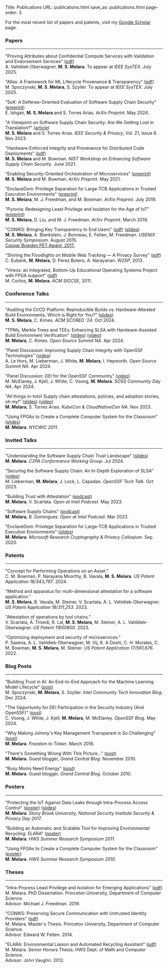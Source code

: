 Title: Publications
URL: publications.html
save_as: publications.html
page-order: 3

For the most recent list of papers and patents, visit my <a class="text-info" href="https://scholar.google.com/citations?user=_YKwSB0AAAAJ&hl=en">Google Scholar</a> page.

### Papers
---

"Proving Attributes about Confidential Compute Services with Validation and Endorsement Services" (<a class="text-info" href="static/pubs/systex25-ves.pdf">pdf</a>)
<br>
<span class="label_gray">A. Vahldiek-Oberwagner, **M. S. Melara**. To appear at *IEEE SysTEX*. July 2025.</span>

"Atlas: A Framework for ML Lifecycle Provenance & Transparency" (<a class="text-info" href="static/pubs/systex25-atlas.pdf">pdf</a>)
<br>
<span class="label_gray">M. Spoczynski, **M. S. Melara**, S. Szyller. To appear at *IEEE SysTEX*. July 2025.</span>

"SoK: A Defense-Oriented Evaluation of Software Supply Chain Security" (<a class="text-info" href="https://arxiv.org/pdf/2405.14993">preprint</a>)
<br>
<span class="label_gray">E. Ishgair, **M. S. Melara** and S. Torres Arias. *ArXiv Preprint*. May 2024.</span>

"A Viewpoint on Software Supply Chain Security: Are We Getting Lost in Translation?" (<a class="text-info" href="https://ieeexplore.ieee.org/abstract/document/10315780">article</a>)
<br>
<span class="label_gray">**M. S. Melara** and S. Torres Arias. *IEEE Security & Privacy*, Vol. 21, Issue 6. Nov 2023.</span>

"Hardware-Enforced Integrity and Provenance for Distributed Code Deployments" (<a class="text-info" href="https://arxiv.org/abs/2106.09843">pdf</a>)
<br>
<span class="label_gray">**M. S. Melara** and M. Bowman. *NIST Workshop on Enhancing Software Supply Chain Security*. June 2021.</span>

"Enabling Security-Oriented Orchestration of Microservices" (<a class="text-info" href="https://arxiv.org/abs/2106.09841">preprint</a>)
<br>
<span class="label_gray">**M. S. Melara** and M. Bowman. *ArXiv Preprint*. May 2021.</span>

"EnclaveDom: Privilege Separation for Large-TCB Applications in Trusted Execution Environments" (<a class="text-info" href="https://arxiv.org/abs/1907.13245">preprint</a>)
<br>
<span class="label_gray">**M. S. Melara**, M. J. Freedman, and M. Bowman. *ArXiv Preprint*. July 2019.</span>

"Pyronia: Redesigning Least Privilege and Isolation for the Age of IoT" (<a class="text-info" href="https://arxiv.org/abs/1903.01950">preprint</a>)
<br>
<span class="label_gray">**M. S. Melara**, D. Liu, and M. J. Freedman. *ArXiv Preprint*. March 2019.</span>

"CONIKS: Bringing Key Transparency to End Users" (<a class="text-info" href="static/pubs/sec15-paper-melara.pdf">pdf</a>) (<a class="text-info" href="static/pubs/coniks_usenix15_pres.pdf">slides</a>)
<br>
<span class="label_gray">**M. S. Melara**, A. Blankstein, J. Bonneau, E. Felten, M. Freedman. *USENIX Security Symposium*. August 2015.</span>
<br>
<span class="text-success"><a href="https://www.petsymposium.org/award/"><u>Caspar Bowden PET Award, 2017.</u></a></span>

"Shining the Floodlights on Mobile Web Tracking — A Privacy Survey" (<a class="text-info" href="static/pubs/s2p2.pdf">pdf</a>)
<br>
<span class="label_gray">C. Eubank, **M. Melara**, D. Perez Botero, A. Narayanan. *W2SP*, 2013.</span>

"Vireos: an Integrated, Bottom-Up Educational Operating Systems Project with FPGA support" (<a class="text-info" href="static/pubs/vireos.pdf">pdf</a>)
<br>
<span class="label_gray">M. Corliss, **M. Melara**. *ACM SIGCSE*, 2011.</span>

### Conference Talks
---

"Auditing the CI/CD Platform: Reproducible Builds vs. Hardware-Attested Build Environments, Which is Right for You?" (<a class="text-info" href="https://docs.google.com/presentation/d/1TddXWjBteTkzZAEZ3Y6Olt3VB46ool8v9g9YjxYn2X8/edit?usp=sharing">slides</a>)
<br>
<span class="label_gray">**M. S. Melara**, C. Kimes. *ACM SCORED '24*. Oct 2024.</span>

"TPMs, Merkle Trees and TEEs: Enhancing SLSA with Hardware-Assisted Build Environment Verification" (<a class="text-info" href="static/pubs/habe@ossna2024.pdf">slides</a>) (<a class="text-info" href="https://www.youtube.com/watch?v=Gk0LDi05KRg">video</a>)
<br>
<span class="label_gray">**M. Melara**, C. Kimes. *Open Source Summit NA*. Apr 2024.</span>

"Panel Discussion: Improving Supply Chain Integrity with OpenSSF Technologies" (<a class="text-info" href="https://www.youtube.com/watch?v=6EPROzPfqD8&t=3s">video</a>)
<br>
<span class="label_gray">A. Le Hors, M. Lieberman, J. White, **M. Melara**, I. Hepworth. *Open Source Summit NA*. Apr 2024.</span>

"Panel Discussion: DEI for the OpenSSF Community" (<a class="text-info" href="https://www.youtube.com/watch?v=OZhcpWxzJaA">video</a>)
<br>
<span class="label_gray">M. McElaney, J. Kjell, J. White, C. Voong, **M. Melara**. *SOSS Community Day NA*. Apr 2024.</span>

"All things in-toto! Supply chain attestations, policies, and adoption stories, oh my!" (<a class="text-info" href="static/pubs/in-toto@kccnc2023.pdf">slides</a>) (<a class="text-info" href="https://www.youtube.com/watch?v=wuB--26-WpM">video</a>)
<br>
<span class="label_gray">**M. Melara**, S. Torres Arias. *KubeCon & CloudNativeCon NA*. Nov 2023.</span>

"Using FPGAs to Create a Complete Computer System for the Classroom" (<a class="text-info" href="static/pubs/nycwic-pres.pdf">slides</a>)
<br/>
<span class="label_gray">**M. Melara**. *NYCWiC 2011*.</span>

### Invited Talks
---

"Understanding the Software Supply Chain Trust Landscape" (<a class="text-info" href="static/pubs/SWSCEcosystemOverview.pdf">slides</a>)
<br>
<span class="label_gray">**M. Melara**. *C2PA Conformance Working Group*. Jul 2024.</span>

"Securing the Software Supply Chain: An In-Depth Exploration of SLSA" (<a class="text-info" href="https://www.youtube.com/watch?v=HHXPEWvfFwk">video</a>)
<br>
<span class="label_gray">M. Lieberman, **M. Melara**, J. Lock, L. Capadan. *OpenSSF Tech Talk*. Oct 2023.</span>

"Building Trust with Attestation" (<a class="text-info" href="https://openatintel.podbean.com/e/building-trust-with-attestation/">podcast</a>)
<br>
<span class="label_gray">**M. Melara**, V. Scarlata. *Open at Intel Podcast*. May 2023.</span>

"Software Supply Chains" (<a class="text-info" href="https://openatintel.podbean.com/e/software-supply-chains/">podcast</a>)
<br>
<span class="label_gray">**M. Melara**, B. Domingues. *Open at Intel Podcast*. Mar 2023.</span>

"EnclaveDom: Privilege Separation for Large-TCB Applications in Trusted Execution Environments" (<a class="text-info" href="static/pubs/enclavedom-talk.pdf">slides</a>)
<br>
<span class="label_gray">**M. Melara**. *Microsoft Research Cryptography & Privacy Colloqium*. Sep 2020.</span>

### Patents
---

"Concept for Performing Operations on an Asset."
<br>
<span class="label_gray">C. M. Bowman, P. Narayana Moorthy, B. Vavala, **M. S. Melara**. *US Patent Application 18/343,797*. 2024.</span>

"Method and apparatus for multi-dimensional attestation for a software application."
<br>
<span class="label_gray">**M. S. Melara**, B. Vavala, M. Steiner, V. Scarlata, A. L. Vahldiek-Oberwagner. *US Patent Application 18/311,253*. 2023.</span>

"Attestation of operations by tool chains."
<br>
<span class="label_gray">V. Scarlata, A. Trivedi, R. Lal, **M. S. Melara**, M. Steiner, A. L. Vahldiek-Oberwagner. *US Patent 11650800*. 2023.</span>

"Optimizing deployment and security of microservices."
<br>
<span class="label_gray">P. Saxena, A. L. Vahldiek-Oberwagner, M. Vij, K. A Doshi, C. H. Morales, C. M. Bowman, **M. S. Melara**, M. Steiner. *US Patent Application 17/561,676*. 2022.</span>

### Blog Posts
---

"Building Trust in AI: An End-to-End Approach for the Machine Learning Model Lifecycle" (<a class="text-info" href="https://community.intel.com/t5/Blogs/Tech-Innovation/Artificial-Intelligence-AI/Building-Trust-in-AI-An-End-to-End-Approach-for-the-Machine/post/1648746">post</a>)
<br>
<span class="label_gray">M. Spoczynski, **M. Melara**, S. Szyller. *Intel Community Tech Innovation Blog*. Dec 2024.</span>

"The Opportunity for DEI Participation in the Security Industry (And OpenSSF)" (<a class="text-info" href="https://openssf.org/blog/2024/05/29/the-opportunity-for-dei-participation-in-the-security-industry-and-openssf/">post</a>)
<br>
<span class="label_gray">C. Voong, J. White, J. Kjell, **M. Melara**, M. McElaney. *OpenSSF Blog*. May 2024.</span>

"Why Making Johnny's Key Management Transparent is So Challenging" (<a class="text-info" href="https://freedom-to-tinker.com/2016/03/31/why-making-johnnys-key-management-transparent-is-so-challenging/">post</a>)
<br>
<span class="label_gray">**M. Melara**. *Freedom to Tinker*. March 2016.</span>

"There's Something Wrong With This Picture..." (<a class="text-info" href="https://grandcentralblog.wordpress.com/2010/11/05/guest-blogger-marcela-melara-2/">post</a>)
<br>
<span class="label_gray">**M. Melara**. Guest blogger, *Grand Central Blog*. November 2010.</span>

"Busy Moms Need Energy" (<a class="text-info" href="https://grandcentralblog.wordpress.com/2010/10/30/guest-blogger-marcela-melara/">post</a>)
<br>
<span class="label_gray">**M. Melara**. Guest blogger, *Grand Central Blog*. October 2010.</span>

### Posters
---

"Protecting the IoT Against Data Leaks through Intra-Process Access Control" (<a class="text-info" href="static/pubs/s&pDay-poster.pdf">poster</a>) (<a class="text-info" href="static/pubs/s&pDay-blitz-presentation.pdf">slides</a>)
<br>
<span class="label_gray">**M. Melara**. *Stony Brook University, National Security Institute Security & Privacy Day 2017*.</span>

"Building an Automatic and Scalable Tool for Improving Environmental Recycling: ELARA" (<a class="text-info" href="static/pubs/elara-poster.pdf">poster</a>)
<br>
<span class="label_gray">**M. Melara**. *HWS Summer Research Symposium 2011*.</span>

"Using FPGAs to Create a Complete Computer System for the Classroom" (<a class="text-info" href="static/pubs/fpga-poster.pdf">poster</a>)
<br>
<span class="label_gray">**M. Melara**. *HWS Summer Research Symposium 2010*.</span>

### Theses
---

"Intra-Process Least Privilege and Isolation for Emerging Applications" (<a class="text-info" href="static/pubs/phd-thesis.pdf">pdf</a>)
<br>
<span class="label_gray">M. Melara. PhD Dissertation. Princeton University, Department of Computer Science. <br/>Advisor: Michael J. Freedman. 2019.</span>

"CONIKS: Preserving Secure Communication with Untrusted Identity Providers" (<a class="text-info" href="static/pubs/mse-thesis.pdf">pdf</a>)
<br>
<span class="label_gray">M. Melara. Master's Thesis. Princeton University, Department of Computer Science. <br/>Advisor: Edward W. Felten. 2014.</span>

"ELARA: Environmental Liaison and Automated Recycling Assistant" (<a class="text-info" href="static/pubs/honors-thesis.pdf">pdf</a>)
<br>
<span class="label_gray">M. Melara. Senior Honors Thesis. HWS Dept. of Math and Computer Science. <br/>Advisor: John Vaughn. 2012.</span>
